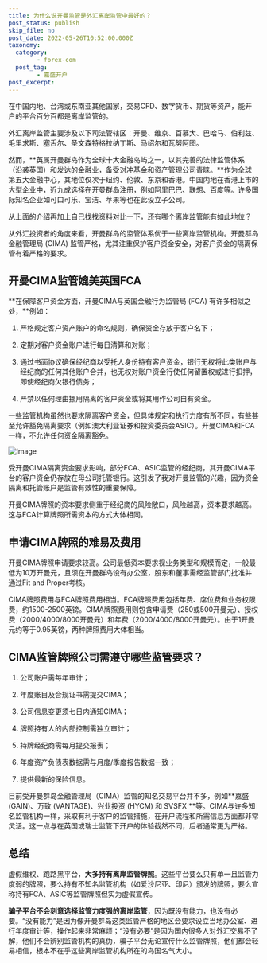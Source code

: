 ```yaml
---
title: 为什么说开曼监管是外汇离岸监管中最好的？
post_status: publish
skip_file: no
post_date: 2022-05-26T10:52:00.000Z
taxonomy:
  category:
        - forex-com
  post_tag:
        - 嘉盛开户
post_excerpt: 
---
```

在中国内地、台湾或东南亚其他国家，交易CFD、数字货币、期货等资产，能开户的平台百分百都是离岸监管的。

外汇离岸监管主要涉及以下司法管辖区：开曼、维京、百慕大、巴哈马、伯利兹、毛里求斯、塞舌尔、圣文森特格拉纳丁斯、马绍尔和瓦努阿图。

然而，**英属开曼群岛作为全球十大金融岛屿之一，以其完善的法律监管体系（沿袭英国）和发达的金融业，备受对冲基金和资产管理公司青睐。**作为全球第五大金融中心，其地位仅次于纽约、伦敦、东京和香港。中国内地在香港上市的大型企业中，近九成选择在开曼群岛注册，例如阿里巴巴、联想、百度等。许多国际知名企业如可口可乐、宝洁、苹果等也在此设立子公司。

从上面的介绍再加上自己找找资料对比一下，还有哪个离岸监管能有如此地位？

从外汇投资者的角度来看，开曼群岛的监管体系优于一些离岸监管机构。开曼群岛金融管理局 (CIMA) 监管严格，尤其注重保护客户资金安全，对客户资金的隔离保管有着严格的要求。

## 开曼CIMA监管媲美英国FCA

**在保障客户资金方面，开曼CIMA与英国金融行为监管局 (FCA) 有许多相似之处，**例如：

1. 严格规定客户资产账户的命名规则，确保资金存放于客户名下；

1. 定期对客户资金账户进行每日清算和对账；

1. 通过书面协议确保经纪商以受托人身份持有客户资金，银行无权将此类账户与经纪商的任何其他账户合并，也无权对账户资金行使任何留置权或进行扣押，即使经纪商欠银行债务；

1. 严禁以任何理由挪用隔离的客户资金或将其用作公司自有资金。

一些监管机构虽然也要求隔离客户资金，但具体规定和执行力度有所不同，有些甚至允许豁免隔离要求（例如澳大利亚证券和投资委员会ASIC）。开曼CIMA和FCA一样，不允许任何资金隔离豁免。

![Image](https://prod-files-secure.s3.us-west-2.amazonaws.com/39ed1227-6d7d-4570-be36-9ccd4a2c4241/bd849744-3fcb-4a37-8312-357962c8f065/image.png?X-Amz-Algorithm=AWS4-HMAC-SHA256&X-Amz-Content-Sha256=UNSIGNED-PAYLOAD&X-Amz-Credential=ASIAZI2LB4666L6YQY3U%2F20250204%2Fus-west-2%2Fs3%2Faws4_request&X-Amz-Date=20250204T161355Z&X-Amz-Expires=3600&X-Amz-Security-Token=IQoJb3JpZ2luX2VjEBgaCXVzLXdlc3QtMiJHMEUCIA73GM%2FcaKMH8QK07qPS24RtsRaQgEBfA%2FBHb14WYyfxAiEA5UA9QieYFSzirrwYDgrwWtQwLzQx2Mi4XVojPyiPes0q%2FwMIMRAAGgw2Mzc0MjMxODM4MDUiDENB1k2dAyjdsHZKYSrcAwAAaqKUTM6lnLu5tLvZtX3tJ25zEMB%2B18kf6Cci0uzFlcgIzrkbP6F%2BbBbQg0K%2BdmfIt8RhDMZA7NYupJ1hHmZip6wdVFby0yEd9iZsF1pJ%2BEGjPFCLmkgw2Pa9Y7JcT4XkWjfFxiPpHqLcVGwgky50PAKUfSRBRmL5LKkOkBvKmwOrrf49yzhWW%2BAPFAhshBtQq8DAap5rkDBbb6rAN2vA%2FoXoubMVj7Mnh1gPwWyD8zJsmCsNUTdW0LJNf%2Fg8DI5Te3d%2FKhnE7zJ4%2FIDzCiFqVFa0WKQPbKxuGH009FkR7WZz0B52F3K8BEODH4O9nl6njxOVBfRbMRjzYQBsYtigtxW7%2FSe7wUSfbi3G5DH0LE4fRJm%2FpsGSLMO4xgWWIXFfIpAm%2BAElsbMnD%2FDFjj9jVhkRjRNrAMY28Q6oiEN%2FMSqLwwlKMl56yK6pR50PceKA1Za93Us95gwGrnMprOiugYG90zYOxfCZZBFa7prefhbtbexyypNOHWmrsTCHCSSQORzQe0iuPqJ6F6m2nFCkjdpdiHiF1xMVn5Vw4gWZcSeXAZ8M7DrBemIgngmrX%2BSiJjtWq0F7keWSzyqMlqqH7aJNcgz13mn%2FdeRUhpxKNWLFP%2Bh99AIvzisUMJHniL0GOqUBAsOBS3fQ%2BOHaRDQnTVLvgsxVqLJ7B5al76AJ8YaBDmh67YjMMUuJ%2FwZfbamnxjEBiXKOvVoAhFFRUlxPzFQJCtu%2Firyw%2F8ThmusbmmRNOs%2FnT1p5P%2FjSlggctNADbHnj5%2FW57oFG%2BQSzxgH%2FPXCmo%2BC3fbezF%2B9QqW7CN49ubK7%2FvjUwtUTqgd7AL0J9yAi8TkiropNW59Ii6wIkFvMwaE5PkEZV&X-Amz-Signature=e715616c9b5e3528a0363a49a1d4fd3a2b2e328dc73d6d795a46b79a36a4398f&X-Amz-SignedHeaders=host&x-id=GetObject)

受开曼CIMA隔离资金要求影响，部分FCA、ASIC监管的经纪商，其开曼CIMA平台的客户资金仍存放在母公司托管银行。这引发了我对开曼监管的兴趣，因为资金隔离和托管账户是监管有效性的重要保障。

开曼CIMA牌照的资本要求侧重于经纪商的风险敞口，风险越高，资本要求越高。这与FCA计算牌照所需资本的方式大体相同。

## **申请CIMA牌照的难易及费用**

开曼CIMA牌照申请要求较高。公司最低资本要求视业务类型和规模而定，一般最低为10万开曼元，且须在开曼群岛设有办公室，股东和董事需经监管部门批准并通过Fit and Proper考核。

CIMA牌照费用与FCA牌照费用相当。FCA牌照费用包括年费、席位费和业务权限费，约1500-2500英镑。CIMA牌照费用则包含申请费（250或500开曼元）、授权费（2000/4000/8000开曼元）和年费（2000/4000/8000开曼元）。由于1开曼元约等于0.95英镑，两种牌照费用大体相当。

## CIMA监管牌照公司需遵守哪些监管要求？

1. 公司账户需每年审计；

1. 年度账目及合规证书需提交CIMA；

1. 公司信息变更须七日内通知CIMA；

1. 牌照持有人的内部控制需独立审计；

1. 持牌经纪商需每月提交报表；

1. 年度资产负债表数据需与月度/季度报告数据一致；

1. 提供最新的保险信息。

目前受开曼群岛金融管理局（CIMA）监管的知名交易平台并不多，例如**嘉盛 (GAIN)、万致 (VANTAGE)、兴业投资 (HYCM) 和 SVSFX **等。CIMA与许多知名监管机构一样，采取有利于客户的监管措施，在开户流程和所需信息方面都非常灵活。这一点与在英国或瑞士监管下开户的体验截然不同，后者通常更为严格。

## 总结

虚假维权、跑路黑平台，**大多持有离岸监管牌照**。这些平台要么只有单一且监管力度弱的牌照，要么持有不知名监管机构（如爱沙尼亚、印尼）颁发的牌照，要么宣称持有FCA、ASIC等监管牌照但实为虚假宣传。

**骗子平台不会刻意选择监管力度强的离岸监管**，因为既没有能力，也没有必要。“没有能力”是因为像开曼群岛这类监管严格的地区会要求设立当地办公室、进行年度审计等，操作起来非常麻烦；“没有必要”是因为国内很多人对外汇交易不了解，他们不会辨别监管机构的真伪，骗子平台无论宣传什么监管牌照，他们都会轻易相信，根本不在乎这些离岸监管机构所在的岛国名气大小。